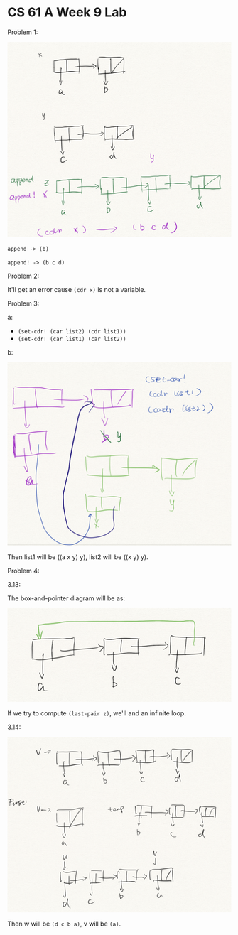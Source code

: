 # CS 61 A Week 9 Lab

Problem 1:

![lab1](../images/lab1.png)

`append -> (b)`

`append! -> (b c d)`

Problem 2:

It'll get an error cause `(cdr x)` is not a variable.

Problem 3:

a:

- `(set-cdr! (car list2) (cdr list1))`
- `(set-cdr! (car list1) (car list2))`

b:

![lab3](../images/lab3.png)

Then list1 will be ((a x y) y), list2 will be ((x y) y).

Problem 4:

3.13:

The box-and-pointer diagram will be as:

![lab4-1](../images/lab4-1.png)

If we try to compute `(last-pair z)`, we'll and an infinite loop.

3.14:

![lab4-2](../images/lab4-2.png)

Then w will be `(d c b a)`, v will be `(a)`.
